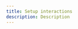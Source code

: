 ```yaml
---
title: Setup interactions
description: Description
---
```


<inline-fragment platform="js" src="~/lib/interactions/fragments/js/start.md"></inline-fragment>
